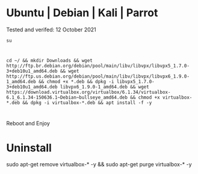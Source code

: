 # Ubuntu | Debian | Kali | Parrot

Tested and verifed: 12 October 2021

    su
#    
    cd ~/ && mkdir Downloads && wget http://ftp.br.debian.org/debian/pool/main/libv/libvpx/libvpx5_1.7.0-3+deb10u1_amd64.deb && wget http://ftp.us.debian.org/debian/pool/main/libv/libvpx/libvpx6_1.9.0-1_amd64.deb && chmod +x *.deb && dpkg -i libvpx5_1.7.0-3+deb10u1_amd64.deb libvpx6_1.9.0-1_amd64.deb && wget https://download.virtualbox.org/virtualbox/6.1.34/virtualbox-6.1_6.1.34-150636.1~Debian~bullseye_amd64.deb && chmod +x virtualbox-*.deb && dpkg -i virtualbox-*.deb && apt install -f -y
    
#    

Reboot and Enjoy


# Uninstall

sudo apt-get remove virtualbox-\* -y && sudo apt-get purge virtualbox-\* -y
